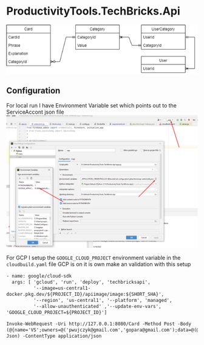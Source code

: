 # ProductivityTools.TechBricks.Api

![Class](./Images/ClassCategory.png)


## Configuration
For local run I have Environment Variable set which points out to the ServiceAccont json file
![PycharmEnvVariable](Images/PycharmEnvVariable.png)

For GCP I setup the ``GOOGLE_CLOUD_PROJECT`` environment variable in the ``cloudbuild.yaml`` file
GCP is on it is own make an validation with this setup
```
- name: google/cloud-sdk
  args: [ 'gcloud', 'run', 'deploy', 'techbricksapi',
          '--image=us-central1-docker.pkg.dev/${PROJECT_ID}/apiimage/image:${SHORT_SHA}',
          '--region', 'us-central1', '--platform', 'managed',
          '--allow-unauthenticated' ,'--update-env-vars', 'GOOGLE_CLOUD_PROJECT=${PROJECT_ID}']
```

```
Invoke-WebRequest -Uri http://127.0.0.1:8080/Card -Method Post -Body (@{name='VS';owners=@('pwujczyk@gmail.com','gopara@gmail.com');data=@(@{shortcut="zrt1";explanation="fda"},@{shortcut="zrt2";explanation="fda"})}|ConvertTo-Json) -ContentType application/json
```